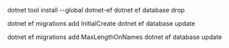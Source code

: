dotnet tool install --global dotnet-ef
dotnet ef database drop

dotnet ef migrations add InitialCreate
dotnet ef database update

dotnet ef migrations add MaxLengthOnNames
dotnet ef database update
